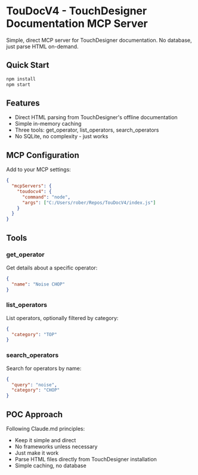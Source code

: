 # TouDocV4 - TouchDesigner Documentation MCP Server

Simple, direct MCP server for TouchDesigner documentation. No database, just parse HTML on-demand.

## Quick Start

```bash
npm install
npm start
```

## Features

- Direct HTML parsing from TouchDesigner's offline documentation
- Simple in-memory caching
- Three tools: get_operator, list_operators, search_operators
- No SQLite, no complexity - just works

## MCP Configuration

Add to your MCP settings:

```json
{
  "mcpServers": {
    "toudocv4": {
      "command": "node",
      "args": ["C:/Users/rober/Repos/TouDocV4/index.js"]
    }
  }
}
```

## Tools

### get_operator
Get details about a specific operator:
```json
{
  "name": "Noise CHOP"
}
```

### list_operators
List operators, optionally filtered by category:
```json
{
  "category": "TOP"
}
```

### search_operators
Search for operators by name:
```json
{
  "query": "noise",
  "category": "CHOP"
}
```

## POC Approach

Following Claude.md principles:
- Keep it simple and direct
- No frameworks unless necessary
- Just make it work
- Parse HTML files directly from TouchDesigner installation
- Simple caching, no database